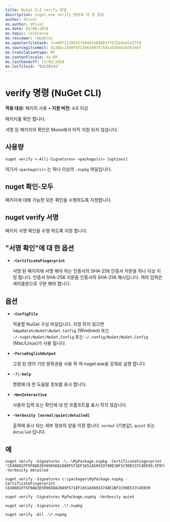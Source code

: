 ```yaml
---
title: NuGet CLI verify 명령
description: nuget.exe verify 명령에 대 한 참조
author: dtivel
ms.author: dtivel
ms.date: 03/06/2018
ms.topic: reference
ms.reviewer: rmpablos
ms.openlocfilehash: 7ce08f11195437e94bfe69883ff525e9ad3a73f0
ms.sourcegitcommit: b138bc1d49fbf13b63d975c581a53be4283b7ebf
ms.translationtype: MT
ms.contentlocale: ko-KR
ms.lasthandoff: 11/03/2020
ms.locfileid: "93238142"
---
```

# <a name="verify-command-nuget-cli"></a>verify 명령 (NuGet CLI)

**적용 대상:** 패키지 사용 &bullet; **지원 버전:** 4.6 이상

패키지를 확인 합니다.

서명 된 패키지의 확인은 Mono에서 아직 지원 되지 않습니다.

## <a name="usage"></a>사용량

```cli
nuget verify <-All|-Signatures> <package(s)> [options]
```

여기서 `<package(s)>` 는 하나 이상의 `.nupkg` 파일입니다.

## <a name="nuget-verify--all"></a>nuget 확인-모두

패키지에 대해 가능한 모든 확인을 수행하도록 지정합니다.

## <a name="nuget-verify--signatures"></a>nuget verify 서명

패키지 서명 확인을 수행 하도록 지정 합니다.

## <a name="options-for-verify--signatures"></a>"서명 확인"에 대 한 옵션

- **`-CertificateFingerprint`**

  서명 된 패키지에 서명 해야 하는 인증서의 SHA-256 인증서 지문을 하나 이상 지정 합니다. 인증서 SHA-256 지문을 인증서의 SHA-256 해시입니다. 여러 입력은 세미콜론으로 구분 해야 합니다.

## <a name="options"></a>옵션

- **`-ConfigFile`**

  적용할 NuGet 구성 파일입니다. 지정 하지 않으면 `%AppData%\NuGet\NuGet.Config` (Windows) 또는 `~/.nuget/NuGet/NuGet.Config` 또는 `~/.config/NuGet/NuGet.Config` (Mac/Linux)가 사용 됩니다.

- **`-ForceEnglishOutput`**

  고정 된 영어 기반 문화권을 사용 하 여 nuget.exe을 강제로 실행 합니다.

- **`-?|-help`**

  명령에 대 한 도움말 정보를 표시 합니다.

- **`-NonInteractive`**

  사용자 입력 또는 확인에 대 한 프롬프트를 표시 하지 않습니다.

- **`-Verbosity [normal|quiet|detailed]`**

  출력에 표시 되는 세부 정보의 양을 지정 합니다. `normal` (기본값), `quiet` 또는 `detailed` 입니다.

## <a name="examples"></a>예

```cli
nuget verify -Signatures .\..\MyPackage.nupkg -CertificateFingerprint "CE40881FF5F0AD3E58965DA20A9F571EF1651A56933748E1BF1C99E537C4E039;5F874AAF47BCB268A19357364E7FBB09D6BF9E8A93E1229909AC5CAC865802E2" -Verbosity detailed

nuget verify -Signatures c:\packages\MyPackage.nupkg -CertificateFingerprint CE40881FF5F0AD3E58965DA20A9F571EF1651A56933748E1BF1C99E537C4E039

nuget verify -Signatures MyPackage.nupkg -Verbosity quiet

nuget verify -Signatures .\*.nupkg

nuget verify -All .\*.nupkg

```